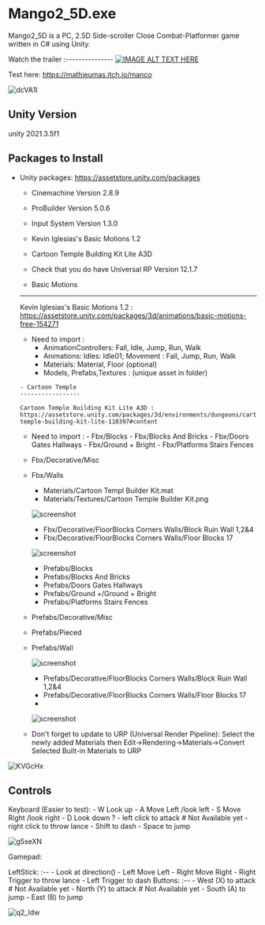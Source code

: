 Mango2_5D.exe
===============
Mango2_5D is a PC, 2.5D Side-scroller Close Combat-Platformer game written in C# using Unity.

Watch the trailer
:---------------
[![IMAGE ALT TEXT HERE](https://img.youtube.com/vi/4xcfPRib3Nw/0.jpg)](https://www.youtube.com/watch?v=4xcfPRib3Nw)

Test here: https://mathieumas.itch.io/manco

![dcVA1I](https://github.com/user-attachments/assets/742e8607-e91b-4925-9fd1-369f476241ef)

Unity Version
-------------
unity 2021.3.5f1

Packages to Install
-------------
- Unity packages: https://assetstore.unity.com/packages
    - Cinemachine Version 2.8.9
    - ProBuilder Version 5.0.6
    - Input System Version 1.3.0
    - Kevin Iglesias's Basic Motions 1.2
    - Cartoon Temple Building Kit Lite A3D
    - Check that you do have Universal RP Version 12.1.7

     - Basic Motions
     --------------
     
     Kevin Iglesias's Basic Motions 1.2 : https://assetstore.unity.com/packages/3d/animations/basic-motions-free-154271
     - Need to import : 
        - AnimationControllers: Fall, Idle, Jump, Run, Walk
        - Animations: Idles: Idle01; Movement : Fall, Jump, Run, Walk
        - Materials: Material, Floor (optional)
        - Models, Prefabs,Textures : (unique asset in folder)

      - Cartoon Temple
      -----------------

      Cartoon Temple Building Kit Lite A3D : https://assetstore.unity.com/packages/3d/environments/dungeons/cartoon-temple-building-kit-lite-110397#content
     - Need to import : 
      - Fbx/Blocks
      - Fbx/Blocks And Bricks
      - Fbx/Doors Gates Hallways
      - Fbx/Ground + Bright
      - Fbx/Platforms Stairs Fences
	- Fbx/Decorative/Misc
	- Fbx/Walls

      - Materials/Cartoon Templ Builder Kit.mat
      - Materials/Textures/Cartoon Temple Builder Kit.png
      
      ![screenshot](ReadmeAssets/CartoonTempleAssets1.PNG)
      
      - Fbx/Decorative/FloorBlocks Corners Walls/Block Ruin Wall 1,2&4
      - Fbx/Decorative/FloorBlocks Corners Walls/Floor Blocks 17
      
      ![screenshot](ReadmeAssets/CartoonTempleAssetsDecorative1.PNG)

      - Prefabs/Blocks
      - Prefabs/Blocks And Bricks
      - Prefabs/Doors Gates Hallways
      - Prefabs/Ground +/Ground + Bright
      - Prefabs/Platforms Stairs Fences
	- Prefabs/Decorative/Misc
	- Prefabs/Pieced
	- Prefabs/Wall

      ![screenshot](ReadmeAssets/CartoonTempleAssets2.PNG)
      
      - Prefabs/Decorative/FloorBlocks Corners Walls/Block Ruin Wall 1,2&4
      - Prefabs/Decorative/FloorBlocks Corners Walls/Floor Blocks 17
      - 
      ![screenshot](ReadmeAssets/CartoonTempleAssetsDecorative2.PNG)

    - Don't forget to update to URP (Universal Render Pipeline): Select the newly added Materials then Edit->Rendering->Materials->Convert Selected Built-in Materials to URP

![KVGcHx](https://github.com/user-attachments/assets/ec818282-ffa2-4369-8630-c94a5b2f7687)

Controls
--------
Keyboard (Easier to test):
    - W   Look up
    - A   Move Left  /look left
    - S   Move Right /look right
    - D   Look down ?
    - left click to attack # Not Available yet
    - right click to throw lance
    - Shift to dash
    - Space to jump
    
![g5seXN](https://github.com/user-attachments/assets/2955e503-690f-4b8f-8f19-1e0f2a750585)

Gamepad:

LeftStick:
:--
    - Look at direction()
    - Left  Move Left
    - Right Move Right
    - Right Trigger to throw lance
    - Left  Trigger to dash
Buttons:
:--
    - West  (X) to attack # Not Available yet
    - North (Y) to attack # Not Available yet
    - South (A) to jump
    - East  (B) to jump

![q2_Idw](https://github.com/user-attachments/assets/7f27e390-489a-42ec-acf6-dbf0cea0b2de)


